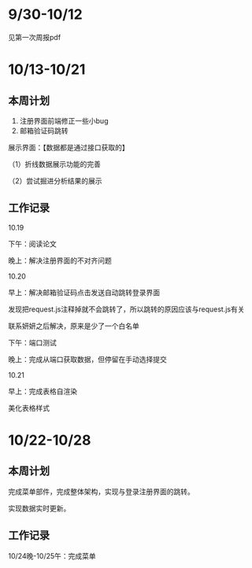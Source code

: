 # 9/30-10/12

见第一次周报pdf

# 10/13-10/21

## 本周计划

1. 注册界面前端修正一些小bug
2. 邮箱验证码跳转



展示界面：【数据都是通过接口获取的】

（1）折线数据展示功能的完善

（2）尝试掘进分析结果的展示

## 工作记录

10.19 

下午：阅读论文

晚上：解决注册界面的不对齐问题



10.20

早上：解决邮箱验证码点击发送自动跳转登录界面

发现把request.js注释掉就不会跳转了，所以跳转的原因应该与request.js有关

联系妍妍之后解决，原来是少了一个白名单

下午：端口测试

晚上：完成从端口获取数据，但停留在手动选择提交



10.21

早上：完成表格自渲染

美化表格样式



# 10/22-10/28

## 本周计划

完成菜单部件，完成整体架构，实现与登录注册界面的跳转。

实现数据实时更新。

## 工作记录

10/24晚-10/25午：完成菜单



